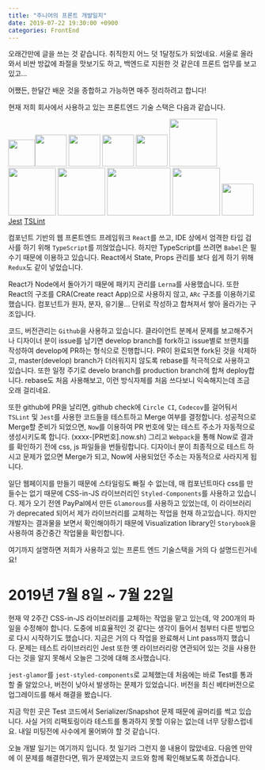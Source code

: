 ```yaml
---
title: "주니어의 프론트 개발일지"
date: 2019-07-22 19:30:00 +0900
categories: FrontEnd
---
```


오래간만에 글을 쓰는 것 같습니다. 취직한지 어느 덧 1달정도가 되었네요. 서울로 올라와서 비싼 방값에 좌절을 맛보기도 하고, 백엔드로 지원한 것 같은데 프론트 업무를 보고 있고...

어쨌든, 한달간 배운 것을 종합하고 가능하면 매주 정리하려고 합니다!

현재 저희 회사에서 사용하고 있는 프론트엔드 기술 스택은 다음과 같습니다.

<img src="https://user-images.githubusercontent.com/26527826/61628649-dc84d500-acbd-11e9-85b6-a2ef57aedb37.png" width="54"><img src="https://user-images.githubusercontent.com/26527826/61628328-f245ca80-acbc-11e9-8d2e-f0f2e6c4d4e1.png" width="64">
<img src="https://user-images.githubusercontent.com/26527826/61628345-fc67c900-acbc-11e9-92bd-e4af7da46be0.png" height="64">
<img src="https://user-images.githubusercontent.com/26527826/61628356-05f13100-acbd-11e9-8bb0-23b4c33c31a6.png" height="64">
<img src="https://user-images.githubusercontent.com/26527826/61628366-0ab5e500-acbd-11e9-878c-da8282166295.png" width="64" height="64">
<img src="https://user-images.githubusercontent.com/26527826/61628550-93348580-acbd-11e9-9999-f9693cf97cb0.png" width="96">
<img src="https://user-images.githubusercontent.com/26527826/61628710-0b02b000-acbe-11e9-9b9d-838d6d1dba2a.png" width="96">
<img src="https://user-images.githubusercontent.com/26527826/61628745-21a90700-acbe-11e9-8b6b-616909ca3a5f.png" width="96" height="96">
<img src="https://user-images.githubusercontent.com/26527826/61628856-6339b200-acbe-11e9-8b97-689818fe3b99.png" width="128" height="96">
<img src="https://user-images.githubusercontent.com/26527826/61630028-8dd93a00-acc1-11e9-9e7e-fecf6e48e8d0.png" width="96" height="96">
<img src="https://user-images.githubusercontent.com/26527826/61630145-f4f6ee80-acc1-11e9-8724-07cfa2006257.png" width="64">
[Jest](https://jestjs.io/)
[TSLint](https://palantir.github.io/tslint/)

컴포넌트 기반의 웹 프론트엔드 프레임워크 `React`를 쓰고, IDE 상에서 엄격한 타입 검사를 하기 위해 `TypeScript`를 끼얹었습니다. 하지만 TypeScript를 쓰려면 `Babel`은 필수기 때문에 이용하고 있습니다.
React에서 State, Props 관리를 보다 쉽게 하기 위해 `Redux`도 같이 넣었습니다.

React가 Node에서 돌아가기 때문에 패키지 관리를 `Lerna`를 사용했습니다. 또한 React의 구조를 CRA(Create react App)으로 사용하지 않고, `ARc` 구조를 이용하기로 했습니다.
컴포넌트가 원자, 분자, 유기물... 단위로 작성하고 합쳐져서 쌓아 올라가는 구조입니다.

코드, 버전관리는 `Github`을 사용하고 있습니다. 클라이언트 분께서 문제를 보고해주거나 디자이너 분이 issue를 남기면 develop branch를 fork하고 issue별로 브랜치를 작성하여 develop에 PR하는 형식으로 진행합니다. PR이 완료되면 fork된 것을 삭제하고, master(develop) branch가 더러워지지 않도록 rebase를 적극적으로 사용하고 있습니다. 또한 일정 주기로 develo branch를 production branch에 합쳐 deploy합니다.
rebase도 처음 사용해보고, 이런 방식자체를 처음 쓰다보니 익숙해지는데 조금 오래 걸리네요.

또한 github에 PR을 날리면, github check에 `Circle CI`, `Codecov`를 걸어둬서 `TSLint` 및 `Jest`를 사용한 코드들을 테스트하고 Merge 여부를 결정합니다. 
성공적으로 Merge할 준비가 되었으면, `Now`를 이용하여 PR 번호에 맞는 테스트 주소가 자동적으로 생성시키도록 합니다. (xxxx-[PR번호].now.sh)
그리고 `Webpack`을 통해 Now로 결과를 확인하기 전에 css, js 파일들을 번들링합니다.
디자이너 분이 최종적으로 테스트 하시고 문제가 없으면 Merge가 되고, Now에 사용되었던 주소는 자동적으로 사라지게 됩니다.

일단 웹페이지를 만들기 때문에 스타일링도 빠질 수 없는데, 매 컴포넌트마다 css를 만들수는 없기 때문에 CSS-in-JS 라이브러리인 `Styled-Components`를 사용하고 있습니다.
제가 오기 전엔 PayPal에서 만든 `Glamorous`를 사용하고 있었는데, 이 라이브러리가 deprecated 되어서 제가 라이브러리를 교체하는 작업을 현재 하고있습니다. 
하지만 개발자는 결과물을 보면서 확인해야하기 때문에 Visualization library인 `Storybook`을 사용하여 중간중간 작업물을 확인합니다.

여기까지 설명하면 저희가 사용하고 있는 프론트 엔드 기술스택을 거의 다 설명드린거네요!

# 2019년 7월 8일 ~ 7월 22일

현재 약 2주간 CSS-in-JS 라이브러리를 교체하는 작업을 맡고 있는데, 약 200개의 파일을 수정해야 합니다. 도중에 비효율적인 것 같다는 생각이 들어서 첨부터 다른 방법으로 다시 시작하기도 했습니다.
지금은 거의 다 작업을 완료해서 Lint pass까지 했습니다. 문제는 테스트 라이브러리인 Jest 또한 옛 라이브러리랑 연관되어 있는 것을 사용한다는 것을 알지 못해서 오늘은 그것에 대해 조사했습니다.

`jest-glamor`를 `jest-styled-components`로 교체했는데 처음에는 바로 Test를 통과할 줄 알았으나, 버전이 낮아서 발생하는 문제가 있었습니다. 버전을 최신 베타버전으로 업그레이드를 해서 해결을 봤습니다.

지금 막힌 곳은 Test 코드에서 Serializer/Snapshot 문제 때문에 골머리를 썩고 있습니다. 사실 거의 리팩토링이라 테스트를 통과하지 못할 이유는 없는데 너무 당황스럽네요.
내일 미팅전에 사수에게 물어봐야 할 것 같습니다.

오늘 개발 일기는 여기까지 입니다. 첫 일기라 그런지 쓸 내용이 많았네요. 다음엔 만약에 이 문제를 해결한다면, 뭐가 문제였는지 코드와 함께 확인해보도록 하겠습니다.
